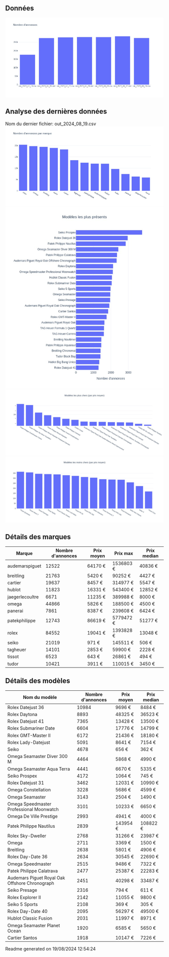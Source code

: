
## Données
![image](./out/count_per_day.jpeg)

## Analyse des dernières données
Nom du dernier fichier: out_2024_08_19.csv
![image](./out/count_per_brand.jpeg)
![image](./out/count_per_name.jpeg)
![image](./out/avg_price_per_name_desc.jpeg)
![image](./out/avg_price_per_name_asc.jpeg)

## Détails des marques
|Marque|Nombre d'annonces|Prix moyen|Prix max|Prix median|
|------|-----------------|----------|--------|-----------|
|audemarspiguet|12522|64170 €|1536803 €|40836 €| 
|breitling|21763|5420 €|90252 €|4427 €| 
|cartier|19637|8457 €|314977 €|5547 €| 
|hublot|11823|16331 €|543400 €|12852 €| 
|jaegerlecoultre|6671|11235 €|389988 €|8000 €| 
|omega|44866|5826 €|188500 €|4500 €| 
|panerai|7861|8387 €|239608 €|6424 €| 
|patekphilippe|12743|86619 €|5779472 €|51277 €| 
|rolex|84552|19041 €|1393828 €|13048 €| 
|seiko|21019|971 €|145511 €|506 €| 
|tagheuer|14101|2853 €|59900 €|2228 €| 
|tissot|6523|643 €|26861 €|494 €| 
|tudor|10421|3911 €|110015 €|3450 €| 

## Détails des modèles
Nom du modèle|Nombre d'annonces|Prix moyen|Prix median|
|-------------|-----------------|----------|-----------|
|               Rolex Datejust 36|10984|9696 €|8484 €| 
|               Rolex Daytona|8893|48325 €|36523 €| 
|               Rolex Datejust 41|7365|13428 €|13500 €| 
|               Rolex Submariner Date|6604|17776 €|14799 €| 
|               Rolex GMT-Master II|6172|21436 €|18180 €| 
|               Rolex Lady-Datejust|5091|8641 €|7154 €| 
|               Seiko|4678|656 €|362 €| 
|               Omega Seamaster Diver 300 M|4464|5868 €|4990 €| 
|               Omega Seamaster Aqua Terra|4441|6670 €|5335 €| 
|               Seiko Prospex|4172|1064 €|745 €| 
|               Rolex Datejust 31|3462|12031 €|10990 €| 
|               Omega Constellation|3228|5686 €|4599 €| 
|               Omega Seamaster|3143|2504 €|1490 €| 
|               Omega Speedmaster Professional Moonwatch|3101|10233 €|6650 €| 
|               Omega De Ville Prestige|2993|4941 €|4000 €| 
|               Patek Philippe Nautilus|2839|143954 €|108822 €| 
|               Rolex Sky-Dweller|2768|31266 €|23987 €| 
|               Omega|2711|3369 €|1500 €| 
|               Breitling|2638|5801 €|4906 €| 
|               Rolex Day-Date 36|2634|30545 €|22690 €| 
|               Omega Speedmaster|2515|9486 €|7322 €| 
|               Patek Philippe Calatrava|2477|25387 €|22283 €| 
|               Audemars Piguet Royal Oak Offshore Chronograph|2451|40298 €|33487 €| 
|               Seiko Presage|2316|794 €|611 €| 
|               Rolex Explorer II|2142|11055 €|9800 €| 
|               Seiko 5 Sports|2108|369 €|305 €| 
|               Rolex Day-Date 40|2095|56297 €|49500 €| 
|               Hublot Classic Fusion|2031|11997 €|8971 €| 
|               Omega Seamaster Planet Ocean|1920|6585 €|5650 €| 
|               Cartier Santos|1918|10147 €|7226 €| 


 Readme generated on 19/08/2024 12:54:24